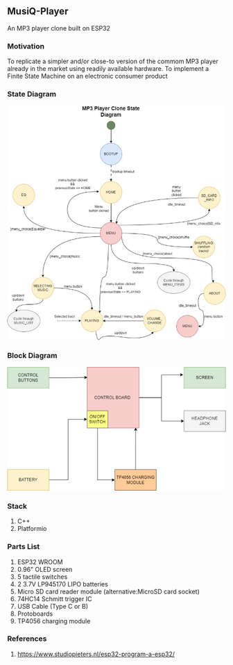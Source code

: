 ## MusiQ-Player
An MP3 player clone built on ESP32

### Motivation 
To replicate a simpler and/or close-to version of the commom MP3 player already in the market using readily available hardware. 
To implement a Finite State Machine on an electronic consumer product

### State Diagram
![state-diagram](./state-diagram/state-diagram.jpg)

### Block Diagram
![block-diagram](./assets/block-diagram.png)

### Stack
1. C++
2. Platformio

### Parts List 
1. ESP32 WROOM
2. 0.96" OLED screen
3. 5 tactile switches
4. 2 3.7V LP945170 LIPO batteries 
5. Micro SD card reader module (alternative:MicroSD card socket)
6. 74HC14 Schmitt trigger IC
7. USB Cable (Type C or B)
8. Protoboards
9. TP4056 charging module

### References 
1. https://www.studiopieters.nl/esp32-program-a-esp32/